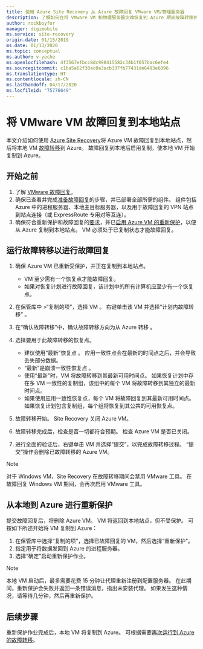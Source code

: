 ```yaml
---
title: 使用 Azure Site Recovery 从 Azure 故障回复 VMware VM/物理服务器
description: 了解如何在将 VMware VM 和物理服务器灾难恢复到 Azure 期间故障转移到 Azure 后，故障回复到本地站点。
author: rockboyfor
manager: digimobile
ms.service: site-recovery
origin.date: 01/15/2019
ms.date: 01/13/2020
ms.topic: conceptual
ms.author: v-yeche
ms.openlocfilehash: 4f3567efbcc8dc998415582c34b1f057bac6efe4
ms.sourcegitcommit: c1ba5a62f30ac0a3acb337fb77431de6493e6096
ms.translationtype: HT
ms.contentlocale: zh-CN
ms.lasthandoff: 04/17/2020
ms.locfileid: "75776649"
---
```

# <a name="fail-back-vmware-vms-to-on-premises-site"></a>将 VMware VM 故障回复到本地站点

本文介绍如何使用 [Azure Site Recovery](site-recovery-overview.md)将 Azure VM 故障回复到本地站点，然后将本地 VM [故障转移](site-recovery-failover.md)到 Azure。 故障回复到本地后启用复制，使本地 VM 开始复制到 Azure。

## <a name="before-you-start"></a>开始之前

1. 了解 [VMware 故障回复](failover-failback-overview.md#vmwarephysical-reprotectionfailback)。 
2. 确保已查看并完成[准备故障回复](vmware-azure-prepare-failback.md)的步骤，并已部署全部所需的组件。 组件包括 Azure 中的进程服务器、本地主目标服务器，以及用于故障回复的 VPN 站点到站点连接（或 ExpressRoute 专用对等互连）。
3. 确保符合重新保护和故障回复的[要求](vmware-azure-reprotect.md#before-you-begin)，并已[启用 Azure VM 的重新保护](vmware-azure-reprotect.md#enable-reprotection)，以便从 Azure 复制到本地站点。 VM 必须处于已复制状态才能故障回复。

## <a name="run-a-failover-to-fail-back"></a>运行故障转移以进行故障回复

1. 确保 Azure VM 已重新受保护，并正在复制到本地站点。 
    
    - VM 至少需有一个恢复点才能故障回复。
    - 如果对恢复计划进行故障回复，该计划中的所有计算机应至少有一个恢复点。
2. 在保管库中 >“复制的项”，选择 VM  。 右键单击该 VM 并选择“计划内故障转移”  。
3. 在“确认故障转移”中，确认故障转移方向为从 Azure 转移  。
4. 选择要用于此故障转移的恢复点。
    
    - 建议使用“最新”恢复点  。 应用一致性点会在最新的时间点之后，并会导致丢失部分数据。
    - “最新”是崩溃一致性恢复点  。
    - 使用“最新”时，VM 将故障转移到其最新可用时间点。  如果恢复计划中存在多 VM 一致性的复制组，该组中的每个 VM 将故障转移到其独立的最新时间点。
    - 如果使用应用一致性恢复点，每个 VM 将故障回复到其最新可用时间点。 如果恢复计划包含复制组，每个组将恢复到其公共的可用恢复点。
5. 故障转移开始。 Site Recovery 关闭 Azure VM。
6. 故障转移完成后，检查是否一切都符合预期。 检查 Azure VM 是否已关闭。 
7. 进行全面的验证后，右键单击 VM 并选择“提交”，以完成故障转移过程。  “提交”操作会删除已故障转移的 Azure VM。 

> [!NOTE]
> 对于 Windows VM，Site Recovery 在故障转移期间会禁用 VMware 工具。 在故障回复 Windows VM 期间，会再次启用 VMware 工具。 

## <a name="reprotect-from-on-premises-to-azure"></a>从本地到 Azure 进行重新保护

提交故障回复后，将删除 Azure VM。 VM 将返回到本地站点，但不受保护。 可按如下所述开始将 VM 复制到 Azure：

1. 在保管库中选择“复制的项”，选择已故障回复的 VM，然后选择“重新保护”。  
2. 指定用于将数据发回到 Azure 的进程服务器。
3. 选择“确定”启动重新保护作业。 

> [!NOTE]
> 本地 VM 启动后，最多需要花费 15 分钟让代理重新注册到配置服务器。 在此期间，重新保护会失败并返回一条错误消息，指出未安装代理。 如果发生这种情况，请等待几分钟，然后再重新保护。

## <a name="next-steps"></a>后续步骤

重新保护作业完成后，本地 VM 将复制到 Azure。 可根据需要[再次运行到 Azure 的故障转移](site-recovery-failover.md)。

<!-- Update_Description: update meta properties, wording update, update link -->